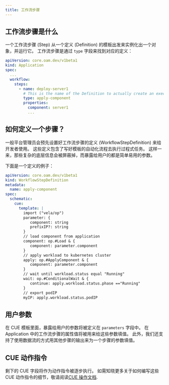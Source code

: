 ```yaml
---
title: 工作流步骤
---
```


## 工作流步骤是什么

一个工作流步骤 (Step) 从一个定义 (Definition) 的模板出发来实例化出一个对象，并运行它。
工作流步骤是通过 `type` 字段来找到对应的定义：

```yaml
apiVersion: core.oam.dev/v1beta1
kind: Application
spec:
  ...
  workflow:
    steps:
      - name: deploy-server1
        # This is the name of the Definition to actually create an executable instance
        type: apply-component
        properties:
          component: server1
          ...
```

## 如何定义一个步骤？

一般平台管理员会预先设置好工作流步骤的定义 (WorkflowStepDefinition) 来给开发者使用。
这些定义包含了写好模板的自动化流程去执行过程式任务。
这样一来，那些复杂的底层信息会被屏蔽掉，而暴露给用户的都是简单易用的参数。

下面是一个定义的例子：

```yaml
apiVersion: core.oam.dev/v1beta1
kind: WorkflowStepDefinition
metadata:
  name: apply-component
spec:
  schematic:
    cue:
      template: |
        import ("vela/op")
        parameter: {
           component: string
           prefixIP?: string
        }
        // load component from application
        component: op.#Load & {
           component: parameter.component
        }
        // apply workload to kubernetes cluster
        apply: op.#ApplyComponent & {
           component: parameter.component
        }
        // wait until workload.status equal "Running"
        wait: op.#ConditionalWait & {
           continue: apply.workload.status.phase =="Running"
        }
        // export podIP
        myIP: apply.workload.status.podIP
```

## 用户参数

在 CUE 模板里面，暴露给用户的参数将被定义在 `parameters` 字段中。
在 Application 中的工作流步骤的属性值将被用来给这些参数填值。
此外，我们还支持了使用数据流的方式用其他步骤的输出来为一个步骤的参数填值。

## CUE 动作指令

剩下的 CUE 字段将作为动作指令被逐步执行。
如需知晓更多关于如何编写这些 CUE 动作指令的细节，敬请阅读[CUE 操作文档](./cue-actions).
